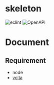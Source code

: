 # skeleton
![eclint](https://github.com/chouxcreams/skeleton/actions/workflows/eclint.yml/badge.svg)
![OpenAPI](https://github.com/chouxcreams/skeleton/actions/workflows/openapi.yml/badge.svg)

# Document
[](https://chouxcreams.github.io/skeleton/)

## Requirement
- node
- [volta](https://github.com/volta-cli/volta)
